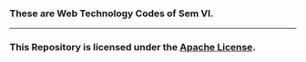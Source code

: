 <h3><b>These are Web Technology Codes of Sem VI.</b></h3>
<hr>
<h3>This Repository is licensed under the <a href="https://github.com/AyushAcharya07/WTL/blob/main/LICENSE">Apache License</a>.</h3>
